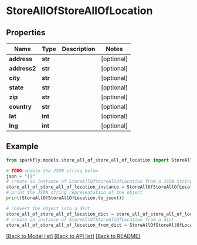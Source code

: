# StoreAllOfStoreAllOfLocation


## Properties

Name | Type | Description | Notes
------------ | ------------- | ------------- | -------------
**address** | **str** |  | [optional] 
**address2** | **str** |  | [optional] 
**city** | **str** |  | [optional] 
**state** | **str** |  | [optional] 
**zip** | **str** |  | [optional] 
**country** | **str** |  | [optional] 
**lat** | **int** |  | [optional] 
**lng** | **int** |  | [optional] 

## Example

```python
from sparkfly.models.store_all_of_store_all_of_location import StoreAllOfStoreAllOfLocation

# TODO update the JSON string below
json = "{}"
# create an instance of StoreAllOfStoreAllOfLocation from a JSON string
store_all_of_store_all_of_location_instance = StoreAllOfStoreAllOfLocation.from_json(json)
# print the JSON string representation of the object
print(StoreAllOfStoreAllOfLocation.to_json())

# convert the object into a dict
store_all_of_store_all_of_location_dict = store_all_of_store_all_of_location_instance.to_dict()
# create an instance of StoreAllOfStoreAllOfLocation from a dict
store_all_of_store_all_of_location_from_dict = StoreAllOfStoreAllOfLocation.from_dict(store_all_of_store_all_of_location_dict)
```
[[Back to Model list]](../README.md#documentation-for-models) [[Back to API list]](../README.md#documentation-for-api-endpoints) [[Back to README]](../README.md)


